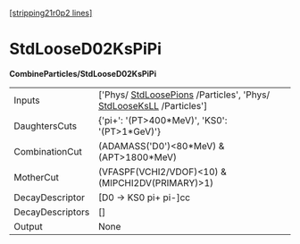 [[stripping21r0p2 lines]](./stripping21r0p2-index)

# StdLooseD02KsPiPi

**CombineParticles/StdLooseD02KsPiPi**

|                  |                                                                                                                                            |
|------------------|--------------------------------------------------------------------------------------------------------------------------------------------|
| Inputs           | ['Phys/ [StdLoosePions](./stripping21r0p2-stdloosepions) /Particles', 'Phys/ [StdLooseKsLL](./stripping21r0p2-stdlooseksll) /Particles'] |
| DaughtersCuts    | {'pi+': '(PT\>400\*MeV)', 'KS0': '(PT\>1\*GeV)'}                                                                                           |
| CombinationCut   | (ADAMASS('D0')\<80\*MeV) & (APT\>1800\*MeV)                                                                                                |
| MotherCut        | (VFASPF(VCHI2/VDOF)\<10) & (MIPCHI2DV(PRIMARY)\>1)                                                                                         |
| DecayDescriptor  | [D0 -\> KS0 pi+ pi-]cc                                                                                                                   |
| DecayDescriptors | []                                                                                                                                       |
| Output           | None                                                                                                                                       |
